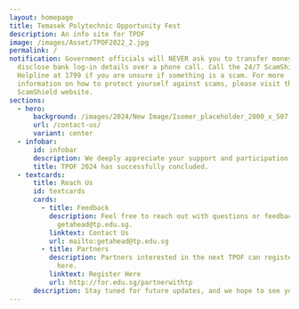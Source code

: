```yaml
---
layout: homepage
title: Temasek Polytechnic Opportunity Fest
description: An info site for TPOF
image: /images/Asset/TPOF2022_2.jpg
permalink: /
notification: Government officials will NEVER ask you to transfer money or
  disclose bank log-in details over a phone call. Call the 24/7 ScamShield
  Helpline at 1799 if you are unsure if something is a scam. For more
  information on how to protect yourself against scams, please visit the
  ScamShield website.
sections:
  - hero:
      background: /images/2024/New Image/Isomer_placeholder_2800_x_507.png
      url: /contact-us/
      variant: center
  - infobar:
      id: infobar
      description: We deeply appreciate your support and participation.
      title: TPOF 2024 has successfully concluded.
  - textcards:
      title: Reach Us
      id: textcards
      cards:
        - title: Feedback
          description: Feel free to reach out with questions or feedback at
            getahead@tp.edu.sg.
          linktext: Contact Us
          url: mailto:getahead@tp.edu.sg
        - title: Partners
          description: Partners interested in the next TPOF can register their interest
            here.
          linktext: Register Here
          url: http://for.edu.sg/partnerwithtp
      description: Stay tuned for future updates, and we hope to see you again soon!
---
```

